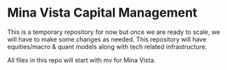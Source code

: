 # Mina Vista Capital Management

This is a temporary repository for now but once we are ready to scale, we will have to make some changes as needed. This repository will have equities/macro & quant models along with tech related infrastructure. 

All files in this repo will start with mv for Mina Vista. 